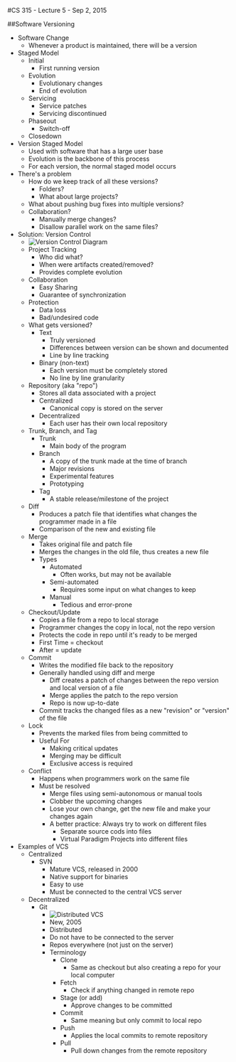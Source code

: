 #CS 315 - Lecture 5 - Sep 2, 2015

##Software Versioning

 - Software Change
	 - Whenever a product is maintained, there will be a version
 - Staged Model
	 - Initial
		 - First running version
	 - Evolution
		 - Evolutionary changes
		 - End of evolution
	 - Servicing
		 - Service patches
		 - Servicing discontinued
	 - Phaseout
		 - Switch-off
	 - Closedown
 - Version Staged Model
	 - Used with software that has a large user base
	 - Evolution is the backbone of this process
	 - For each version, the normal staged model occurs
 - There's a problem
	 - How do we keep track of all these versions?
		 - Folders?
		 - What about large projects?
	 - What about pushing bug fixes into multiple versions?
	 - Collaboration?
		 - Manually merge changes?
		 - Disallow parallel work on the same files?
 - Solution: Version Control
	 - ![Version Control Diagram](https://homes.cs.washington.edu/~mernst/advice/version-control-fig2.png)
	 - Project Tracking
		 - Who did what?
		 - When were artifacts created/removed?
		 - Provides complete evolution
	 - Collaboration
		 - Easy Sharing
		 - Guarantee of synchronization
	 - Protection
		 - Data loss
		 - Bad/undesired code
	 - What gets versioned?
		 - Text
			 - Truly versioned
			 - Differences between version can be shown and documented
			 - Line by line tracking
		 - Binary (non-text)
			 - Each version must be completely stored
			 - No line by line granularity
	 - Repository (aka "repo")
		 - Stores all data associated with a project
		 - Centralized
			 - Canonical copy is stored on the server
		 - Decentralized
			 - Each user has their own local repository
	 - Trunk, Branch, and Tag
		 - Trunk
			 - Main body of the program
		 - Branch
			 - A copy of the trunk made at the time of branch
			 - Major revisions
			 - Experimental features
			 - Prototyping
		 - Tag
			 -  A stable release/milestone of the project
	 -  Diff
		 -  Produces a patch file that identifies what changes the programmer made in a file
		 -  Comparison of the new and existing file
	 -  Merge
		 -  Takes original file and patch file
		 -  Merges the changes in the old file, thus creates a new file
		 -  Types
			 -  Automated
				 -  Often works, but may not be available
			 -  Semi-automated
				 -  Requires some input on what changes to keep
			 -  Manual
				 -  Tedious and error-prone
	 -  Checkout/Update
		 -  Copies a file from a repo to local storage
		 -  Programmer changes the copy in local, not the repo version
		 -  Protects the code in repo until it's ready to be merged
		 -  First Time = checkout
		 -  After = update
	 -  Commit
		 -  Writes the modified file back to the repository
		 -  Generally handled using diff and merge
			 -  Diff creates a patch of changes between the repo version and local version of a file
			 -  Merge applies the patch to the repo version
			 -  Repo is now up-to-date
		 -  Commit tracks the changed files as a new "revision" or "version" of the file
	 -  Lock
		 -  Prevents the marked files from being committed to
		 -  Useful For
			 -  Making critical updates
			 -  Merging may be difficult
			 -  Exclusive access is required
	 -  Conflict
		 -  Happens when programmers work on the same file
		 -  Must be resolved
			 -  Merge files using semi-autonomous or manual tools
			 -  Clobber the upcoming changes
			 -  Lose your own change, get the new file and make your changes again
			 -  A better practice: Always try to work on different files
				 -  Separate source cods into files
				 -  Virtual Paradigm Projects into different files
 -  Examples of VCS
	 -  Centralized
		 -  SVN
			 -  Mature VCS, released in 2000
			 -  Native support for binaries
			 -  Easy to use
			 -  Must be connected to the central VCS server
	 -  Decentralized
		 -  Git
			 -  ![Distributed VCS](https://homes.cs.washington.edu/~mernst/advice/version-control-fig3.png)
			 -  New, 2005
			 -  Distributed
			 -  Do not have to be connected to the server
			 -  Repos everywhere (not just on the server)
			 -  Terminology
				 -  Clone
					 -  Same as checkout but also creating a repo for your local computer
				 -  Fetch
					 -  Check if anything changed in remote repo
				 -  Stage (or add)
					 -  Approve changes to be committed
				 -  Commit
					 -  Same meaning but only commit to local repo
				 -  Push
					 -  Applies the local commits to remote repository
				 -  Pull
					 -  Pull down changes from the remote repository